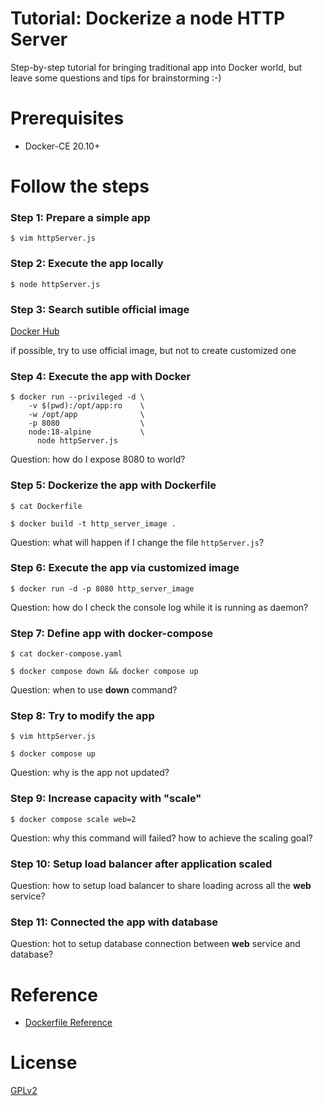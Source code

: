 # Tutorial: Dockerize a node HTTP Server

Step-by-step tutorial for bringing traditional app into Docker world,
but leave some questions and tips for brainstorming :-)


# Prerequisites

- Docker-CE 20.10+


# Follow the steps

### Step 1: Prepare a simple app

    $ vim httpServer.js


### Step 2: Execute the app locally

    $ node httpServer.js


### Step 3: Search sutible official image

[Docker Hub](https://hub.docker.com/explore/)

if possible, try to use official image, but not to create customized one


### Step 4: Execute the app with Docker

    $ docker run --privileged -d \
        -v $(pwd):/opt/app:ro    \
        -w /opt/app              \
        -p 8080                  \
        node:18-alpine           \
          node httpServer.js

Question: how do I expose 8080 to world?


### Step 5: Dockerize the app with Dockerfile

    $ cat Dockerfile

    $ docker build -t http_server_image .

Question: what will happen if I change the file `httpServer.js`?


### Step 6: Execute the app via customized image

    $ docker run -d -p 8080 http_server_image

Question: how do I check the console log while it is running as daemon?


### Step 7: Define app with docker-compose

    $ cat docker-compose.yaml

    $ docker compose down && docker compose up

Question: when to use **down** command?


### Step 8: Try to modify the app

    $ vim httpServer.js

    $ docker compose up

Question: why is the app not updated?


### Step 9: Increase capacity with "scale"

    $ docker compose scale web=2

Question: why this command will failed? how to achieve the scaling goal?


### Step 10: Setup load balancer after application scaled

Question: how to setup load balancer to share loading across all the **web** service?


### Step 11: Connected the app with database

Question: hot to setup database connection between **web** service and database?


# Reference

- [Dockerfile Reference](https://docs.docker.com/engine/reference/builder/)


# License

[GPLv2](LICENSE)
